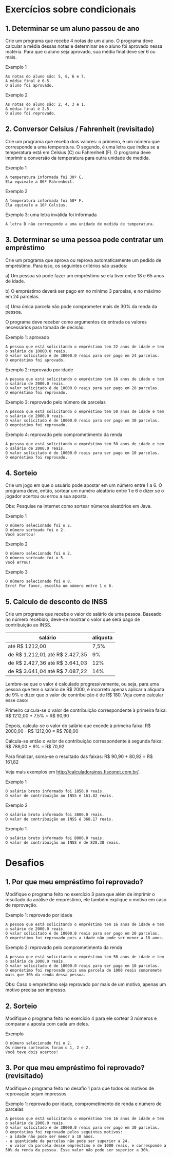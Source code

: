 # Exercícios sobre condicionais

## 1. Determinar se um aluno passou de ano

Crie um programa que recebe 4 notas de um aluno. O programa deve calcular a média dessas notas e determinar se o aluno foi aprovado nessa matéria. Para que o aluno seja aprovado, sua média final deve ser 6 ou mais.

Exemplo 1
```
As notas do aluno são: 5, 8, 6 e 7.
A média final é 6.5.
O aluno foi aprovado.
```

Exemplo 2
```
As notas do aluno são: 2, 4, 3 e 1.
A média final é 2.5.
O aluno foi reprovado.
```

## 2. Conversor Celsius / Fahrenheit (revisitado)
Crie um programa que receba dois valores: o primeiro, é um número que corresponde a uma temperatura. O segundo, é uma letra que indica se a temperatura está em Celsius (C) ou Fahrenheit (F). O programa deve imprimir a conversão da temperatura para outra unidade de medida.

Exemplo 1
```
A temperatura informada foi 30º C.
Ela equivale a 86º Fahrenheit.
```

Exemplo 2
```
A temperatura informada foi 50º F.
Ela equivale a 10º Celsius.
```

Exemplo 3: uma letra inválida foi informada
```
A letra D não corresponde a uma unidade de medida de temperatura.
```

## 3. Determinar se uma pessoa pode contratar um empréstimo
Crie um programa que aprova ou reprova automaticamente um pedido de empréstimo. Para isso, os seguintes critérios são usados:

a) Um pessoa só pode fazer um empréstimo se ela tiver entre 18 e 65 anos de idade.

b) O empréstimo deverá ser pago em no mínimo 3 parcelas, e no máximo em 24 parcelas.

c) Uma única parcela não pode comprometer mais de 30% da renda da pessoa.

O programa deve receber como argumentos de entrada os valores necessários para tomada de decisão.

Exemplo 1: aprovado
```
A pessoa que está solicitando o empréstimo tem 22 anos de idade e tem o salário de 10000.0 reais.
O valor solicitado é de 30000.0 reais para ser pago em 24 parcelas.
O empréstimo foi aprovado.
```

Exemplo 2: reprovado por idade
```
A pessoa que está solicitando o empréstimo tem 16 anos de idade e tem o salário de 2000.0 reais.
O valor solicitado é de 10000.0 reais para ser pago em 20 parcelas.
O empréstimo foi reprovado.
```

Exemplo 3: reprovado pelo número de parcelas
```
A pessoa que está solicitando o empréstimo tem 50 anos de idade e tem o salário de 2000.0 reais.
O valor solicitado é de 10000.0 reais para ser pago em 30 parcelas.
O empréstimo foi reprovado.
```

Exemplo 4: reprovado pelo comprometimento da renda
```
A pessoa que está solicitando o empréstimo tem 50 anos de idade e tem o salário de 2000.0 reais.
O valor solicitado é de 10000.0 reais para ser pago em 10 parcelas.
O empréstimo foi reprovado.
```

## 4. Sorteio
Crie um jogo em que o usuário pode apostar em um número entre 1 a 6. O programa deve, então, sortear um numéro aleatório entre 1 e 6 e dizer se o jogador acertou ou errou a sua aposta.

Obs: Pesquise na internet como sortear números aleatórios em Java.

Exemplo 1
```
O número selecionado foi o 2.
O número sorteado foi o 2.
Você acertou!
```

Exemplo 2
```
O número selecionado foi o 2.
O número sorteado foi o 5.
Você errou!
```

Exemplo 3
```
O número selecionado foi o 8.
Erro! Por favor, escolha um número entre 1 e 6.
```

## 5. Calculo de desconto de INSS
Crie um programa que recebe o valor do salário de uma pessoa. Baseado no número recebido, deve-se mostrar o valor que será pago de contribuição ao INSS.

| salário                        | alíquota |
|--------------------------------|----------|
| até R$ 1212,00                 | 7,5%     |
| de R$ 1.212,01 até R$ 2.427,35 | 9%       |
| de R$ 2.427,36 até R$ 3.641,03 | 12%      |
| de R$ 3.641,04 até R$ 7.087,22 | 14%      |

Lembre-se que o valor é calculado progressivamente, ou seja, para uma pessoa que tem o salário de R$ 2000, é incorreto apenas aplicar a alíquota de 9% e dizer que o valor de contribuição é de R$ 180. Veja como calcular esse caso:

Primeiro calcula-se o valor de contribuição correspondente à primeira faixa:
R$ 1212,00 * 7.5% = R$ 90,90

Depois, calcula-se o valor do salário que excede à primeira faixa:
R$ 2000,00 - R$ 1212,00 = R$ 788,00

Calcula-se então o valor de contribuição correspondente à segunda faixa:
R$ 788,00 * 9% = R$ 70,92

Para finalizar, soma-se o resultado das faixas:
R$ 90,90 + 80,92 = R$ 161,82

Veja mais exemplos em http://calculadorainss.fisconet.com.br/.


Exemplo 1
```
O salário bruto informado foi 1850.0 reais.
O valor de contribuição ao INSS é 161.82 reais.
```

Exemplo 2
```
O salário bruto informado foi 3800.0 reais.
O valor de contribuição ao INSS é 368.17 reais.
```

Exemplo 1
```
O salário bruto informado foi 8000.0 reais.
O valor de contribuição ao INSS é de 828.38 reais.
```

# Desafios

## 1. Por que meu empréstimo foi reprovado?

Modifique o programa feito no exercício 3 para que além de imprimir o resultado da análise de empréstimo, ele também explique o motivo em caso de reprovação.

Exemplo 1: reprovado por idade
```
A pessoa que está solicitando o empréstimo tem 16 anos de idade e tem o salário de 2000.0 reais.
O valor solicitado é de 10000.0 reais para ser pago em 20 parcelas.
O empréstimo foi reprovado pois a idade não pode ser menor a 18 anos.
```

Exemplo 2: reprovado pelo comprometimento da renda
```
A pessoa que está solicitando o empréstimo tem 50 anos de idade e tem o salário de 2000.0 reais.
O valor solicitado é de 10000.0 reais para ser pago em 10 parcelas.
O empréstimo foi reprovado pois uma parcela de 1000 reais compromete mais que 30% da renda dessa pessoa.
```

Obs: Caso o empréstimo seja reprovado por mais de um motivo, apenas um motivo precisa ser impresso.

## 2. Sorteio

Modifique o programa feito no exercício 4 para ele sortear 3 números e comparar a aposta com cada um deles.

Exemplo
```
O número selecionado foi o 2.
Os número sorteados foram o 1, 2 e 2.
Você teve dois acertos!
```

## 3. Por que meu empréstimo foi reprovado? (revisitado)

Modifique o programa feito no desafio 1 para que todos os motivos de reprovação sejam impressos

Exemplo 1: reprovado por idade, comprometimento de renda e número de parcelas
```
A pessoa que está solicitando o empréstimo tem 16 anos de idade e tem o salário de 2000.0 reais.
O valor solicitado é de 30000.0 reais para ser pago em 30 parcelas.
O empréstimo foi reprovado pelos seguintes motivos:
- a idade não pode ser menor a 18 anos.
- a quantidade de parcelas não pode ser superior a 24.
- o valor da parcela desse empréstimo é de 1000 reais, e corresponde a 50% da renda da pessoa. Esse valor não pode ser superior a 30%.
```